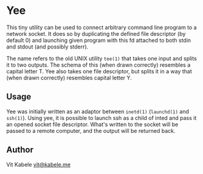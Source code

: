 # Yee

This tiny utility can be used to connect arbitrary command line program to a network socket.
It does so by duplicating the defined file descriptor (by default 0) and launching given program with this fd attached to both stdin and stdout (and possibly stderr).

The name refers to the old UNIX utility `tee(1)` that takes one input and splits it to two outputs.
The schema of this (when drawn correctly) resembles a capital letter T.
Yee also takes one file descriptor, but splits it in a way that (when drawn correctly) resembles capital letter Y.

## Usage

Yee was initially written as an adaptor between `inetd(1)` (`launchd(1)` and `ssh(1)`).
Using yee, it is possible to launch ssh as a child of inted and pass it an opened socket file descriptor.
What's written to the socket will be passed to a remote computer, and the output will be returned back.

## Author

Vit Kabele <vit@kabele.me>

